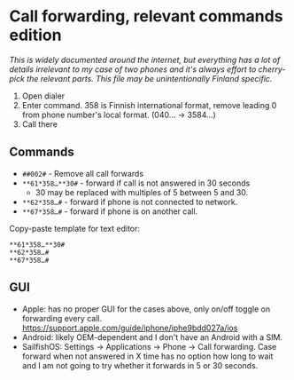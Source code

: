 # Call forwarding, relevant commands edition

*This is widely documented around the internet, but everything has a lot
 of details irrelevant to my case of two phones and it's always effort to
 cherry-pick the relevant parts. This file may be unintentionally Finland
 specific.*

1. Open dialer
2. Enter command. 358 is Finnish international format, remove leading 0 from
   phone number's local format. (040… → 3584…)
3. Call there

## Commands

* `##002#` - Remove all call forwards
* `**61*358…**30#` - forward if call is not answered in 30 seconds
  * 30 may be replaced with multiples of 5 between 5 and 30.
* `**62*358…#` - forward if phone is not connected to network.
* `**67*358…#` - forward if phone is on another call.

Copy-paste template for text editor:

```
**61*358…**30#
**62*358…#
**67*358…#
```

## GUI

* Apple: has no proper GUI for the cases above, only on/off toggle on forwarding
  every call. https://support.apple.com/guide/iphone/iphe9bdd027a/ios
* Android: likely OEM-dependent and I don't have an Android with a SIM.
* SailfishOS: Settings → Applications → Phone → Call forwarding. Case forward when
  not answered in X time has no option how long to wait and I am not going to try
  whether it forwards in 5 or 30 seconds.

